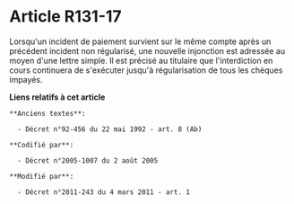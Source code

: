 # Article R131-17

Lorsqu'un incident de paiement survient sur le même compte après un précédent incident non régularisé, une nouvelle
injonction est adressée au moyen d'une lettre simple. Il est précisé au titulaire que l'interdiction en cours continuera de
s'exécuter jusqu'à régularisation de tous les chèques impayés.

**Liens relatifs à cet article**

	**Anciens textes**:

	  - Décret n°92-456 du 22 mai 1992 - art. 8 (Ab)

	**Codifié par**:

	  - Décret n°2005-1007 du 2 août 2005

	**Modifié par**:

	  - Décret n°2011-243 du 4 mars 2011 - art. 1
